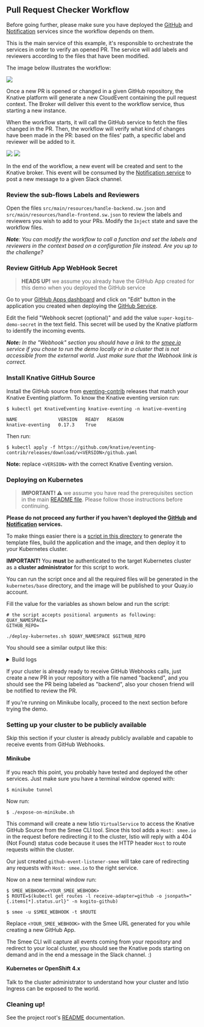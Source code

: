 ## Pull Request Checker Workflow

Before going further, please make sure you have deployed the [GitHub](../github-service) and [Notification](../notification-service)
services since the workflow depends on them.

This is the main service of this example, it's responsible to orchestrate the services in
order to verify an opened PR. The service will add labels and reviewers according
to the files that have been modified.

The image below illustrates the workflow:

![](docs/pr-checker-workflow.png)

Once a new PR is opened or changed in a given GitHub repository, the Knative platform will generate
a new CloudEvent containing the pull request context. The Broker will deliver this 
event to the workflow service, thus starting a new instance.

When the workflow starts, it will call the GitHub service to fetch the files changed in the PR.
Then, the workflow will verify what kind of changes have been made in the PR: 
based on the files' path, a specific label and reviewer will be added to it.

![](docs/handle-backend.png)
![](docs/handle-frontend.png)

In the end of the workflow, a new event will be created and sent to the Knative broker.
This event will be consumed by the [Notification service](../notification-service) 
to post a new message to a given Slack channel.

### Review the sub-flows Labels and Reviewers

Open the files `src/main/resources/handle-backend.sw.json` and `src/main/resources/handle-frontend.sw.json`
to review the labels and reviewers you wish to add to your PRs. Modify the `Inject` state
and save the workflow files.

_**Note**: You can modify the workflow to call a function and set the labels and reviewers
in the context based on a configuration file instead. Are you up to the challenge?_

### Review GitHub App WebHook Secret

> **HEADS UP!** we assume you already have the GitHub App created for this demo when
> you deployed the GitHub service

Go to your [GitHub Apps dashboard](https://github.com/settings/apps) and click on "Edit" button
in the application you created when deploying the [GitHub Service](../github-service). 

Edit the field "Webhook secret (optional)" and add the value `super-kogito-demo-secret`
in the text field. This secret will be used by the Knative platform to identify the incoming events.

_**Note:** In the "Webhook" section you should have a link to the [smee.io](https://smee.io/) service 
if you chose to run the demo locally or in a cluster that is not accessible from the external world.
Just make sure that the Webhook link is correct._ 

### Install Knative GitHub Source

Install the GitHub source from [eventing-contrib](https://github.com/knative/eventing-contrib/releases) releases that match your Knative Eventing
platform. To know the Knative eventing version run:

```shell script
$ kubectl get KnativeEventing knative-eventing -n knative-eventing

NAME               VERSION   READY   REASON
knative-eventing   0.17.3    True  
```

Then run:

```shell script
$ kubectl apply -f https://github.com/knative/eventing-contrib/releases/download/v<VERSION>/github.yaml
```

**Note:** replace `<VERSION>` with the correct Knative Eventing version.

### Deploying on Kubernetes

> **IMPORTANT! :warning:** we assume you have read the prerequisites section in the main
> [README file](../README.md). Please follow those instructions before continuing.

**Please do not proceed any further if you haven't deployed the [GitHub](../github-service) and [Notification](../notification-service) services.**

To make things easier there is a [script in this directory](deploy-kubernetes.sh) to generate the template
files, build the application and the image, and then deploy it to your Kubernetes cluster.

**IMPORTANT!** You **must** be authenticated to the target Kubernetes cluster as a **cluster administrator** for this script
to work.

You can run the script once and all the required files will be generated in the `kubernetes/base` directory, 
and the image will be published to your Quay.io account.

Fill the value for the variables as shown below and run the script:

```shell script
# the script accepts positional arguments as following:
QUAY_NAMESPACE=
GITHUB_REPO=

./deploy-kubernetes.sh $QUAY_NAMESPACE $GITHUB_REPO
```

You should see a similar output like this:

<details><summary>Build logs</summary>
```
---> Building and pushing image using tag quay.io/your_namespace/pr-checker-workflow:latest
STEP 1: FROM quay.io/kiegroup/kogito-runtime-jvm:2.44
STEP 2: ENV RUNTIME_TYPE quarkus
STEP 3: COPY target/*-runner.jar $KOGITO_HOME/bin
--> 58760d128d8
STEP 4: COPY target/lib $KOGITO_HOME/bin/lib
STEP 5: COMMIT quay.io/your_namespace/pr-checker-workflow:latest
--> 7bea1f647bc
Writing manifest to image destination
Writing manifest to image destination
Storing signatures
---> Applying objects to the cluster in the namespace kogito-github.
secret/github-webhook-secret unchanged
service/pr-checker-workflow-default-http unchanged
kogitoruntime.app.kiegroup.org/pr-checker-workflow configured
broker.eventing.knative.dev/default unchanged
trigger.eventing.knative.dev/pr-checker-listener unchanged
githubsource.sources.knative.dev/github-event-listener unchanged
sinkbinding.sources.knative.dev/pr-checker-sink unchanged
```
</details>

If your cluster is already ready to receive GitHub Webhooks calls, just create
a new PR in your repository with a file named "backend", and you should see the PR
being labeled as "backend", also your chosen friend will be notified to review the PR.

If you're running on Minikube locally, proceed to the next section before trying the demo.   

### Setting up your cluster to be publicly available

Skip this section if your cluster is already publicly available and capable
to receive events from GitHub Webhooks.

#### Minikube

If you reach this point, you probably have tested and deployed the other services. 
Just make sure you have a terminal window opened with:

```
$ minikube tunnel
```

Now run:

```
$ ./expose-on-minikube.sh
```

This command will create a new Istio `VirtualService` to access the Knative GitHub Source
from the Smee CLI tool. Since this tool adds a `Host: smee.io` in the request before redirecting
it to the cluster, Istio will reply with a 404 (Not Found) status code because it uses the
HTTP header `Host` to route requests within the cluster. 

Our just created `github-event-listener-smee` will take care of redirecting any requests 
with `Host: smee.io` to the right service.

Now on a new terminal window run:

```
$ SMEE_WEBHOOK=<YOUR_SMEE_WEBHOOK>
$ ROUTE=$(kubectl get routes -l receive-adapter=github -o jsonpath="{.items[*].status.url}" -n kogito-github)

$ smee -u $SMEE_WEBHOOK -t $ROUTE
```

Replace `<YOUR_SMEE_WEBHOOK>` with the Smee URL generated for you while creating a new GitHub App.

The Smee CLI will capture all events coming from your repository and redirect
to your local cluster, you should see the Knative pods starting on demand and in the end
a message in the Slack channel. :)

#### Kubernetes or OpenShift 4.x

Talk to the cluster administrator to understand how your cluster and Istio Ingress can be exposed to the world.  

### Cleaning up!

See the project root's [README](./README.md) documentation.